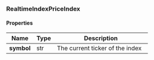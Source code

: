 

[//]: # (CLASS:RealtimeIndexPriceIndex)

[//]: # (KIND:object)

### RealtimeIndexPriceIndex

#### Properties

[//]: # (START_DEFINITION)

Name | Type | Description
------------ | ------------- | -------------
**symbol** | str | The current ticker of the index &nbsp;

[//]: # (END_DEFINITION)



